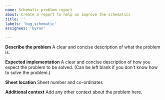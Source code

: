 ```yaml
---
name: Schematic problem report
about: Create a report to help us improve the schematics
title: ''
labels: 'bug,schematic'
assignees: 'byran'

---
```


**Describe the problem**
A clear and concise description of what the problem is.

**Expected implementation**
A clear and concise description of how you expect the problem to be solved. (Can be left blank if you don't know how to solve the problem.)

**Sheet location**
Sheet number and co-ordinates

**Additional context**
Add any other context about the problem here.
